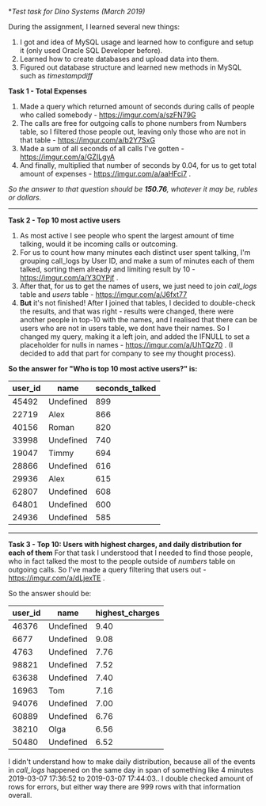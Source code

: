 **Test task for *Dino Systems* (March 2019)*

During the assignment, I learned several new things:
1) I got and idea of MySQL usage and learned how to configure and setup it (only used Oracle SQL Developer before).
2) Learned how to create databases and upload data into them.
3) Figured out database structure and learned new methods in MySQL such as *timestampdiff*

**Task 1 - Total Expenses**
1) Made a query which returned amount of seconds during calls of people who called somebody - https://imgur.com/a/szFN79G
2) The calls are free for outgoing calls to phone numbers from Numbers table, so I filtered those people out, leaving only those who are not in that table - https://imgur.com/a/b2Y7SxG
3) Made a sum of all seconds of all calls I've gotten - https://imgur.com/a/GZILgyA
4) And finally, multiplied that number of seconds by 0.04, for us to get total amount of expenses - https://imgur.com/a/aaHFci7 .

*So the answer to that question should be **150.76**, whatever it may be, rubles or dollars.*

-------

**Task 2 - Top 10 most active users**
1) As most active I see people who spent the largest amount of time talking, would it be incoming calls or outcoming.
2) For us to count how many minutes each distinct user spent talking, I'm grouping call_logs by User ID, and make a sum of minutes each of them talked, sorting them already and limiting result by 10 - https://imgur.com/a/Y3OYPjf .
3) After that, for us to get the names of users, we just need to join *call_logs* table and *users* table - https://imgur.com/a/J6fxt77
4) **But** it's not finished! After I joined that tables, I decided to double-check the results, and that was right - results were changed, there were another people in top-10 with the names, and I realised that there can be users who are not in users table, we dont have their names. So I changed my query, making it a left join, and added the IFNULL to set a placeholder for nulls in names - https://imgur.com/a/UhTQz70 . (I decided to add that part for company to see my thought process).

**So the answer for "Who is top 10 most active users?" is:**

| user_id  | name | seconds_talked |
| --- | --- | --- |
| 45492 | Undefined | 899 | 
| 22719 | Alex | 866 | 
| 40156 | Roman | 820 | 
| 33998 | Undefined | 740 | 
| 19047 | Timmy | 694 | 
| 28866	| Undefined |	616 | 
| 29936	| Alex | 615 | 
| 62807	| Undefined | 608 | 
| 64801 | Undefined	| 600 | 
| 24936	| Undefined	| 585 | 

-------

**Task 3 - Top 10: Users with highest charges, and daily distribution for each of them**
For that task I understood that I needed to find those people, who in fact talked the most to the people outside of *numbers* table on outgoing calls. So I've made a query filtering that users out - https://imgur.com/a/dLjexTE . 

So the answer should be: 

| user_id  | name | highest_charges |
| --- | --- | --- |
| 46376 | Undefined | 9.40 | 
| 6677 | Undefined | 9.08 | 
| 4763 | Undefined | 7.76 | 
| 98821 | Undefined | 7.52 | 
| 63638 | Undefined | 7.40 | 
| 16963	| Tom |	7.16 | 
| 94076	| Undefined | 7.00 | 
| 60889	| Undefined | 6.76 | 
| 38210 | Olga	| 6.56 | 
| 50480	| Undefined	| 6.52 | 

I didn't understand how to make daily distribution, because all of the events in *call_logs* happened on the same day in span of something like 4 minutes 2019-03-07 17:36:52 to 2019-03-07 17:44:03.. I double checked amount of rows for errors, but either way there are 999 rows with that information overall.
